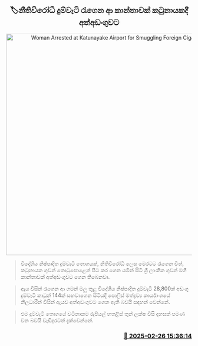<p align='center'><b><h2 align='center' title='Woman Arrested at Katunayake Airport for Smuggling Foreign Cigarettes'>🏷නීතිවිරෝධී දුම්වැටි රැගෙන ආ කාන්තාවක් කටුනායකදී අත්අඩංගුවට</h2></b></p>
<p align='center'><img src='https://helakuru.sgp1.cdn.digitaloceanspaces.com/esana/images/lib/cigarette-arrest-nfd.jpg' width='600' alt='Woman Arrested at Katunayake Airport for Smuggling Foreign Cigarettes'></p>

> විදේශීය නිෂ්පාදිත දුම්වැටි තොගයක්, නීතිවිරෝධී ලෙස මෙරටට රැගෙන විත්, කටුනායක ගුවන් තොටුපොළෙන් පිට කර ගෙන යමින් සිටි ශ්‍රී ලාංකික ගුවන් මගී කාන්තාවක් අත්අඩංගුවට ගෙන තිබෙනවා.

> ඇය විසින් රැගෙන ආ ගමන් මලු‍ තුළ විදේශීය නිෂ්පාදිත දුම්වැටි 28,800ක් අඩංගු දුම්වැටි කාටූන් 144ක් සඟවාගෙන සිටියදී පොලිස් මත්ද්‍රව්‍ය කාර්යාංශයේ නිලධාරීන් විසින් ඇයව අත්අඩංගුවට ගෙන ඇති බවයි සඳහන් වෙන්නේ.

> එම දුම්වැටි තොගයේ වටිනාකම රුපියල් හතළිස් තුන් ලක්ෂ විසි දහසක් පමණ වන බවයි වැඩිදුරටත් දැක්වෙන්නේ.



<h3 align='right'><a href='https://www.helakuru.lk/esana/p/107837/'>📅 2025-02-26 15:36:14</a></h3>
